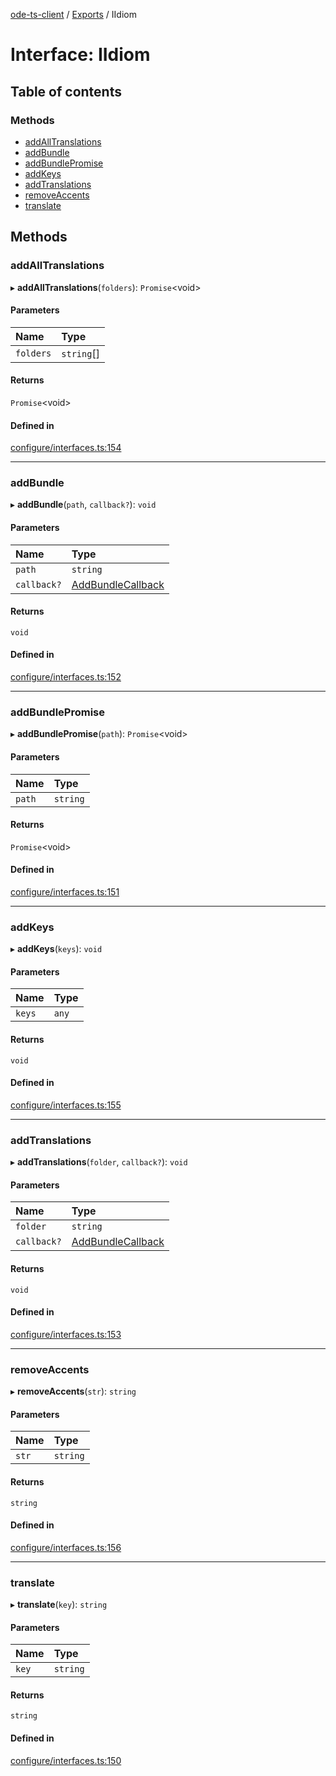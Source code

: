 [ode-ts-client](../README.md) / [Exports](../modules.md) / IIdiom

# Interface: IIdiom

## Table of contents

### Methods

- [addAllTranslations](iidiom.md#addalltranslations)
- [addBundle](iidiom.md#addbundle)
- [addBundlePromise](iidiom.md#addbundlepromise)
- [addKeys](iidiom.md#addkeys)
- [addTranslations](iidiom.md#addtranslations)
- [removeAccents](iidiom.md#removeaccents)
- [translate](iidiom.md#translate)

## Methods

### addAllTranslations

▸ **addAllTranslations**(`folders`): `Promise`<void\>

#### Parameters

| Name | Type |
| :------ | :------ |
| `folders` | `string`[] |

#### Returns

`Promise`<void\>

#### Defined in

[configure/interfaces.ts:154](https://github.com/opendigitaleducation/infrontexplore/blob/9b53f59/src/ts/configure/interfaces.ts#L154)

___

### addBundle

▸ **addBundle**(`path`, `callback?`): `void`

#### Parameters

| Name | Type |
| :------ | :------ |
| `path` | `string` |
| `callback?` | [AddBundleCallback](../modules.md#addbundlecallback) |

#### Returns

`void`

#### Defined in

[configure/interfaces.ts:152](https://github.com/opendigitaleducation/infrontexplore/blob/9b53f59/src/ts/configure/interfaces.ts#L152)

___

### addBundlePromise

▸ **addBundlePromise**(`path`): `Promise`<void\>

#### Parameters

| Name | Type |
| :------ | :------ |
| `path` | `string` |

#### Returns

`Promise`<void\>

#### Defined in

[configure/interfaces.ts:151](https://github.com/opendigitaleducation/infrontexplore/blob/9b53f59/src/ts/configure/interfaces.ts#L151)

___

### addKeys

▸ **addKeys**(`keys`): `void`

#### Parameters

| Name | Type |
| :------ | :------ |
| `keys` | `any` |

#### Returns

`void`

#### Defined in

[configure/interfaces.ts:155](https://github.com/opendigitaleducation/infrontexplore/blob/9b53f59/src/ts/configure/interfaces.ts#L155)

___

### addTranslations

▸ **addTranslations**(`folder`, `callback?`): `void`

#### Parameters

| Name | Type |
| :------ | :------ |
| `folder` | `string` |
| `callback?` | [AddBundleCallback](../modules.md#addbundlecallback) |

#### Returns

`void`

#### Defined in

[configure/interfaces.ts:153](https://github.com/opendigitaleducation/infrontexplore/blob/9b53f59/src/ts/configure/interfaces.ts#L153)

___

### removeAccents

▸ **removeAccents**(`str`): `string`

#### Parameters

| Name | Type |
| :------ | :------ |
| `str` | `string` |

#### Returns

`string`

#### Defined in

[configure/interfaces.ts:156](https://github.com/opendigitaleducation/infrontexplore/blob/9b53f59/src/ts/configure/interfaces.ts#L156)

___

### translate

▸ **translate**(`key`): `string`

#### Parameters

| Name | Type |
| :------ | :------ |
| `key` | `string` |

#### Returns

`string`

#### Defined in

[configure/interfaces.ts:150](https://github.com/opendigitaleducation/infrontexplore/blob/9b53f59/src/ts/configure/interfaces.ts#L150)
